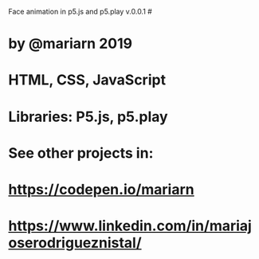 Face animation in p5.js and p5.play v.0.0.1 #
# by @mariarn 2019 
# HTML, CSS, JavaScript
# Libraries: P5.js, p5.play
# See other projects in:
# https://codepen.io/mariarn 
# https://www.linkedin.com/in/mariajoserodrigueznistal/ 
